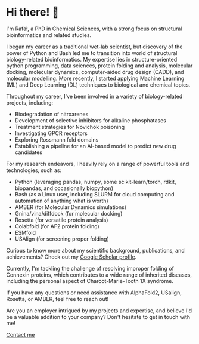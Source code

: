 # Hi there! 👋
I'm Rafał, a PhD in Chemical Sciences, with a strong focus on structural bioinformatics and related studies.

I began my career as a traditional wet-lab scientist, but discovery of the power of Python and Bash led me to transition into world of structural biology-related bioinformatics. My expertise lies in structure-oriented python programming, data sciences, protein folding and analysis, molecular docking, molecular dynamics, computer-aided drug design (CADD), and molecular modelling. More recently, I started applying Machine Learning (ML) and Deep Learning (DL) techniques to biological and chemical topics.

Throughout my career, I've been involved in a variety of biology-related projects, including:

- Biodegradation of nitroarenes
- Development of selective inhibitors for alkaline phosphatases
- Treatment strategies for Novichok poisoning
- Investigating GPCR receptors
- Exploring Rossmann fold domains
- Establishing a pipeline for an AI-based model to predict new drug candidates

For my research endeavors, I heavily rely on a range of powerful tools and technologies, such as:

- Python (leveraging pandas, numpy, some scikit-learn/torch, rdkit, biopandas, and occasionally biopython)
- Bash (as a Linux user, including SLURM for cloud computing and automation of anything what is worth)
- AMBER (for Molecular Dynamics simulations)
- Gnina/vina/diffdock (for molecular docking)
- Rosetta (for versatile protein analysis)
- Colabfold (for AF2 protein folding)
- ESMfold
- USAlign (for screening proper folding)

Curious to know more about my scientific background, publications, and achievements? Check out my [Google Scholar profile](https://scholar.google.com/citations?user=KE99D40AAAAJ&hl=pl).

Currently, I'm tackling the challenge of resolving improper folding of Connexin proteins, which contributes to a wide range of inherited diseases, including the personal aspect of Charcot-Marie-Tooth 1X syndrome.

If you have any questions or need assistance with AlphaFold2, USalign, Rosetta, or AMBER, feel free to reach out!

Are you an employer intrigued by my projects and expertise, and believe I'd be a valuable addition to your company? Don't hesitate to get in touch with me!

[Contact me](mailto:rafal.madaj@protonmail.com)


<!--
**Rmadeye/Rmadeye** is a ✨ _special_ ✨ repository because its `README.md` (this file) appears on your GitHub profile.

Here are some ideas to get you started:

- 🔭 I’m currently working on ...
- 🌱 I’m currently learning ...
- 👯 I’m looking to collaborate on ...
- 🤔 I’m looking for help with ...
- 💬 Ask me about ...
- 📫 How to reach me: ...
- 😄 Pronouns: ...
- ⚡ Fun fact: ...
-->
